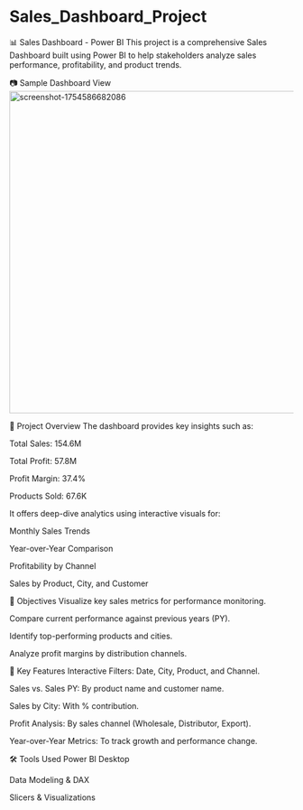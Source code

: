 # Sales_Dashboard_Project
📊 Sales Dashboard - Power BI
This project is a comprehensive Sales Dashboard built using Power BI to help stakeholders analyze sales performance, profitability, and product trends.

📷 Sample Dashboard View
<img width="1019" height="571" alt="screenshot-1754586682086" src="https://github.com/user-attachments/assets/096206c6-53db-4ab0-9772-1056483b3f4f" />


📁 Project Overview
The dashboard provides key insights such as:

Total Sales: 154.6M

Total Profit: 57.8M

Profit Margin: 37.4%

Products Sold: 67.6K

It offers deep-dive analytics using interactive visuals for:

Monthly Sales Trends

Year-over-Year Comparison

Profitability by Channel

Sales by Product, City, and Customer

🎯 Objectives
Visualize key sales metrics for performance monitoring.

Compare current performance against previous years (PY).

Identify top-performing products and cities.

Analyze profit margins by distribution channels.

📌 Key Features
Interactive Filters: Date, City, Product, and Channel.

Sales vs. Sales PY: By product name and customer name.

Sales by City: With % contribution.

Profit Analysis: By sales channel (Wholesale, Distributor, Export).

Year-over-Year Metrics: To track growth and performance change.

🛠️ Tools Used
Power BI Desktop

Data Modeling & DAX

Slicers & Visualizations


